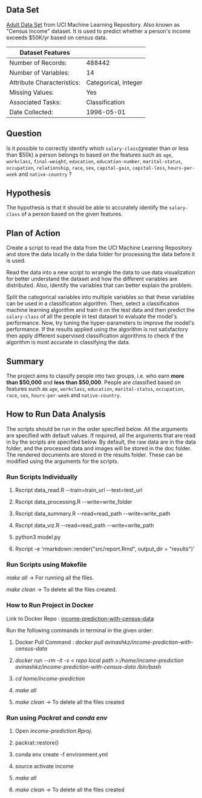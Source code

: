 ## Data Set

[Adult Data Set](http://archive.ics.uci.edu/ml/datasets/Adult) from UCI Machine Learning Repository. Also known as "Census Income" dataset. It is used to predict whether a person's income exceeds $50K/yr based on census data.

| Dataset Features           |                      |
|----------------------------|----------------------|
| Number of Records:         | 488442               |
| Number of Variables:       | 14                   |
| Attribute Characteristics: | Categorical, Integer |
| Missing Values:            | Yes                  |
| Associated Tasks:          | Classification       |
| Date Collected:            | 1996-05-01           |


## Question

Is it possible to correctly identify which `salary-class`(greater than or less than $50k) a person belongs to based on the features such as `age`, `workclass`, `final-weight`, `education`, `education-number`, `marital-status`, `occupation`, `relationship`, `race`, `sex`, `capital-gain`, `capital-loss`, `hours-per-week` and `native-country` ?

## Hypothesis

The hypothesis is that it should be able to accurately identify the `salary-class` of a person based on the given features.

## Plan of Action

Create a script to read the data from the UCI Machine Learning Repository and store the data locally in the data folder for processing the data before it is used.

Read the data into a new script to wrangle the data to use data visualization for better understand the dataset and how the different variables are distributed. Also, identify the variables that can better explain the problem.

Split the categorical variables into multiple variables so that these variables can be used in a classification algorithm. Then, select a classification machine learning algorithm and train it on the test data and then predict the `salary-class` of all the people in test dataset to evaluate the model's performance. Now, try tuning the hyper-parameters to improve the model's performance. If the results applied using the algorithm is not satisfactory then apply different supervised classification algorithms to check if the algorithm is most accurate in classifying the data.

## Summary

The project aims to classify people into two groups, i.e. who earn **more than $50,000** and **less than $50,000**. People are classified based on features such as `age`, `workclass`, `education`, `marital-status`, `occupation`, `race`, `sex`, `hours-per-week` and `native-country`.

## How to Run Data Analysis

The scripts should be run in the order specified below. All the arguments are specified with default values. If required, all the arguments that are read in by the scripts are specified below. By default, the raw data are in the data folder, and the processed data and images will be stored in the doc folder. The rendered documents are stored in the results folder. These can be modified using the arguments for the scripts.

### Run Scripts Individually

1. Rscript data_read.R --train=train_url --test=test_url

2. Rscript data_processing.R --write=write_folder

3. Rscript data_summary.R --read=read_path --write=write_path

4. Rscript data_viz.R --read=read_path --write=write_path

5. python3 model.py

6. Rscript -e 'rmarkdown::render("src/report.Rmd", output_dir = "results")'

### Run Scripts using Makefile

*make all* -> For running all the files.

*make clean* -> To delete all the files created.

### How to Run Project in Docker

Link to Docker Repo : [income-prediction-with-census-data](https://hub.docker.com/r/avinashkz/income-prediction-with-census-data/)

Run the following commands in terminal in the given order:

1. Docker Pull Command : *docker pull avinashkz/income-prediction-with-census-data*

2. *docker run --rm -it -v < repo local path >:/home/income-prediction avinashkz/income-prediction-with-census-data /bin/bash*

3. *cd home/income-prediction*

4. *make all*

5. *make clean* -> To delete all the files created

### Run using *Packrat* and *conda env*

1. Open *income-prediction.Rproj*.

2. packrat::restore()

3. conda env create -f environment.yml

4. source activate income

5. *make all*

6. *make clean* -> To delete all the files created
